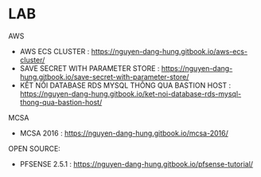 # LAB
AWS
  - AWS ECS CLUSTER   : https://nguyen-dang-hung.gitbook.io/aws-ecs-cluster/
  - SAVE SECRET WITH PARAMETER STORE  :  https://nguyen-dang-hung.gitbook.io/save-secret-with-parameter-store/
  - KẾT NỐI DATABASE RDS MYSQL THÔNG QUA BASTION HOST  :  https://nguyen-dang-hung.gitbook.io/ket-noi-database-rds-mysql-thong-qua-bastion-host/
  
MCSA
  - MCSA 2016         : https://nguyen-dang-hung.gitbook.io/mcsa-2016/
  
OPEN SOURCE:
  - PFSENSE 2.5.1     : https://nguyen-dang-hung.gitbook.io/pfsense-tutorial/ 
